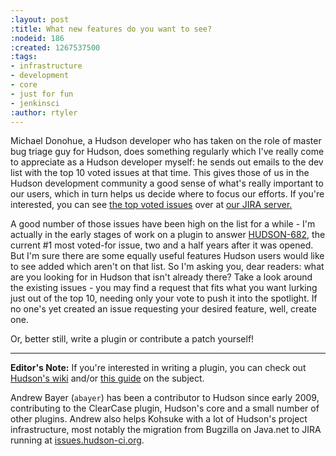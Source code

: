 ```yaml
---
:layout: post
:title: What new features do you want to see?
:nodeid: 186
:created: 1267537500
:tags:
- infrastructure
- development
- core
- just for fun
- jenkinsci
:author: rtyler
---
```

Michael Donohue, a Hudson developer who has taken on the role of master bug triage guy for Hudson, does something regularly which I've really come to appreciate as a Hudson developer myself: he sends out emails to the dev list with the top 10 voted issues at that time. This gives those of us in the Hudson development community a good sense of what's really important to our users, which in turn helps us decide where to focus our efforts. If you're interested, you can see <a href="http://issues.hudson-ci.org/secure/IssueNavigator.jspa?mode=hide&requestId=10045">the top voted issues</a> over at <a href="http://issues.hudson-ci.org">our JIRA server.</a>

A good number of those issues have been high on the list for a while - I'm actually in the early stages of work on a plugin to answer <a href="http://issues.hudson-ci.org/browse/HUDSON-682">HUDSON-682</a>, the current #1 most voted-for issue, two and a half years after it was opened. But I'm sure there are some equally useful features Hudson users would like to see added which aren't on that list. So I'm asking you, dear readers: what are you looking for in Hudson that isn't already there? Take a look around the existing issues - you may find a request that fits what you want lurking just out of the top 10, needing only your vote to push it into the spotlight. If no one's yet created an issue requesting your desired feature, well, create one.

Or, better still, write a plugin or contribute a patch yourself!

----

**Editor's Note:**  If you're interested in writing a plugin, you can check out [Hudson's wiki](http://wiki.hudson-ci.org) and/or [this guide](http://wiki.hudson-ci.org/display/HUDSON/Plugin+tutorial) on the subject.


Andrew Bayer (`abayer`) has been a contributor to Hudson since early 2009, contributing to the ClearCase plugin, Hudson's core and a small number of other plugins. Andrew also helps Kohsuke with a lot of Hudson's project infrastructure, most notably the migration from Bugzilla on Java.net to JIRA running at [issues.hudson-ci.org](http://issues.hudson-ci.org).
